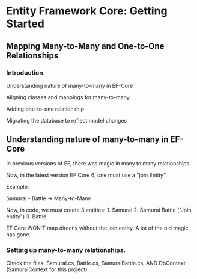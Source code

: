 # Entity Framework Core: Getting Started

## Mapping Many-to-Many and One-to-One Relationships

### Introduction

Understanding nature of many-to-many in EF-Core

Aligning classes and mappings for many-to-many

Adding one-to-one relationship

Migrating the database to reflect model changes

## Understanding nature of many-to-many in EF-Core

In previous versions of EF, there was magic in many to many relationships.

Now, in the latest version EF Core 6, one must use a "join Entity".

Example:

Samurai - Battle -> Many-to-Many

Now, in code, we must create 3 entities:
    1. Samurai
    2. Samurai Battle    ("Join entity")
    3. Battle

EF Core WON'T map directly without the join entity. A lot of the old magic, has gone.

### Setting up many-to-many relationships.

Check the files: Samurai.cs, Battle.cs, SamuraiBattle.cs, AND DbContext (SamuraiContext for this project)

